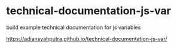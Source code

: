 # technical-documentation-js-var
build example technical documentation for js variables

https://adiansyahputra.github.io/technical-documentation-js-var/
